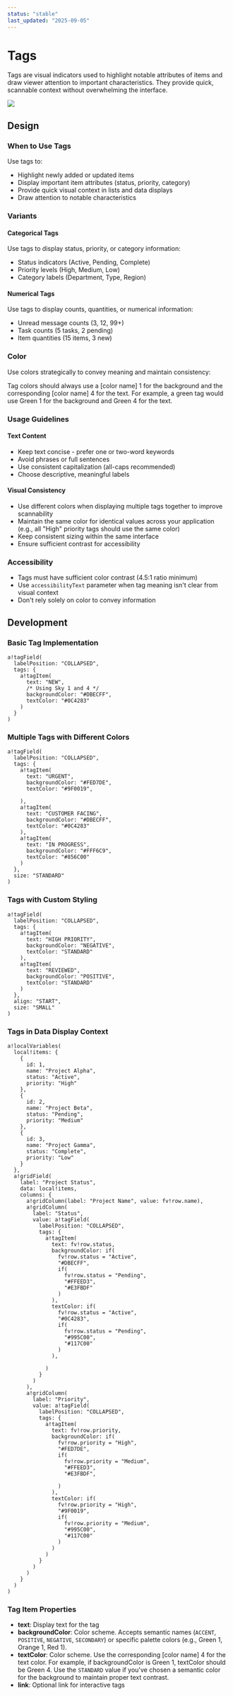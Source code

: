 ```yaml
---
status: "stable"
last_updated: "2025-09-05"
---
```


# Tags

Tags are visual indicators used to highlight notable attributes of items and draw viewer attention to important characteristics. They provide quick, scannable context without overwhelming the interface.

![](https://github.com/user-attachments/assets/d42d0727-481f-4f2c-b209-877f45ab11d1)

## Design

### When to Use Tags

Use tags to:

- Highlight newly added or updated items
- Display important item attributes (status, priority, category)
- Provide quick visual context in lists and data displays
- Draw attention to notable characteristics

### Variants

#### Categorical Tags

Use tags to display status, priority, or category information:
- Status indicators (Active, Pending, Complete)
- Priority levels (High, Medium, Low)
- Category labels (Department, Type, Region)

#### Numerical Tags
Use tags to display counts, quantities, or numerical information:

- Unread message counts (3, 12, 99+)
- Task counts (5 tasks, 2 pending)
- Item quantities (15 items, 3 new)

### Color

Use colors strategically to convey meaning and maintain consistency:

 Tag colors should always use a [color name] 1 for the background and the corresponding [color name] 4 for the text. For example, a green tag would use Green 1 for the background and Green 4 for the text.

### Usage Guidelines

#### Text Content
- Keep text concise - prefer one or two-word keywords
- Avoid phrases or full sentences
- Use consistent capitalization (all-caps recommended)
- Choose descriptive, meaningful labels

#### Visual Consistency
- Use different colors when displaying multiple tags together to improve scannability
- Maintain the same color for identical values across your application (e.g., all "High" priority tags should use the same color)
- Keep consistent sizing within the same interface
- Ensure sufficient contrast for accessibility

### Accessibility

- Tags must have sufficient color contrast (4.5:1 ratio minimum)
- Use `accessibilityText` parameter when tag meaning isn't clear from visual context
- Don't rely solely on color to convey information

## Development

### Basic Tag Implementation

```
a!tagField(
  labelPosition: "COLLAPSED",
  tags: {
    a!tagItem(
      text: "NEW",
      /* Using Sky 1 and 4 */
      backgroundColor: "#DBECFF",
      textColor: "#0C4283"
    )
  }
)
```

### Multiple Tags with Different Colors

```
a!tagField(
  labelPosition: "COLLAPSED",
  tags: {
    a!tagItem(
      text: "URGENT",
      backgroundColor: "#FED7DE",
      textColor: "#9F0019",
      
    ),
    a!tagItem(
      text: "CUSTOMER FACING",
      backgroundColor: "#DBECFF",
      textColor: "#0C4283"
    ),
    a!tagItem(
      text: "IN PROGRESS",
      backgroundColor: "#FFF6C9",
      textColor: "#856C00"
    )
  },
  size: "STANDARD"
)
```

### Tags with Custom Styling

```
a!tagField(
  labelPosition: "COLLAPSED",
  tags: {
    a!tagItem(
      text: "HIGH PRIORITY",
      backgroundColor: "NEGATIVE",
      textColor: "STANDARD"
    ),
    a!tagItem(
      text: "REVIEWED",
      backgroundColor: "POSITIVE",
      textColor: "STANDARD"
    )
  },
  align: "START",
  size: "SMALL"
)
```

### Tags in Data Display Context

```
a!localVariables(
  local!items: {
    {
      id: 1,
      name: "Project Alpha",
      status: "Active",
      priority: "High"
    },
    {
      id: 2,
      name: "Project Beta",
      status: "Pending",
      priority: "Medium"
    },
    {
      id: 3,
      name: "Project Gamma",
      status: "Complete",
      priority: "Low"
    }
  },
  a!gridField(
    label: "Project Status",
    data: local!items,
    columns: {
      a!gridColumn(label: "Project Name", value: fv!row.name),
      a!gridColumn(
        label: "Status",
        value: a!tagField(
          labelPosition: "COLLAPSED",
          tags: {
            a!tagItem(
              text: fv!row.status,
              backgroundColor: if(
                fv!row.status = "Active",
                "#DBECFF",
                if(
                  fv!row.status = "Pending",
                  "#FFEED3",
                  "#E3FBDF"
                )
              ),
              textColor: if(
                fv!row.status = "Active",
                "#0C4283",
                if(
                  fv!row.status = "Pending",
                  "#995C00",
                  "#117C00"
                )
              ),
              
            )
          }
        )
      ),
      a!gridColumn(
        label: "Priority",
        value: a!tagField(
          labelPosition: "COLLAPSED",
          tags: {
            a!tagItem(
              text: fv!row.priority,
              backgroundColor: if(
                fv!row.priority = "High",
                "#FED7DE",
                if(
                  fv!row.priority = "Medium",
                  "#FFEED3",
                  "#E3FBDF",
                  
                )
              ),
              textColor: if(
                fv!row.priority = "High",
                "#9F0019",
                if(
                  fv!row.priority = "Medium",
                  "#995C00",
                  "#117C00"
                )
              )
            )
          }
        )
      )
    }
  )
)
```

### Tag Item Properties

- **text**: Display text for the tag
- **backgroundColor**: Color scheme. Accepts semantic names (`ACCENT`, `POSITIVE`, `NEGATIVE`, `SECONDARY`) or specific palette colors (e.g., Green 1, Orange 1, Red 1).
- **textColor**: Color scheme. Use the corresponding [color name] 4 for the text color. For example, if backgroundColor is Green 1, textColor should be Green 4. Use the `STANDARD` value if you've chosen a semantic color for the background to maintain proper text contrast.
- **link**: Optional link for interactive tags
